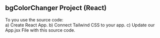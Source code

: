 ## bgColorChanger Project (React)
To you use the source code:  
a) Create React App.
b) Connect Tailwind CSS to your app.
c) Update our App.jsx File with this source code.
